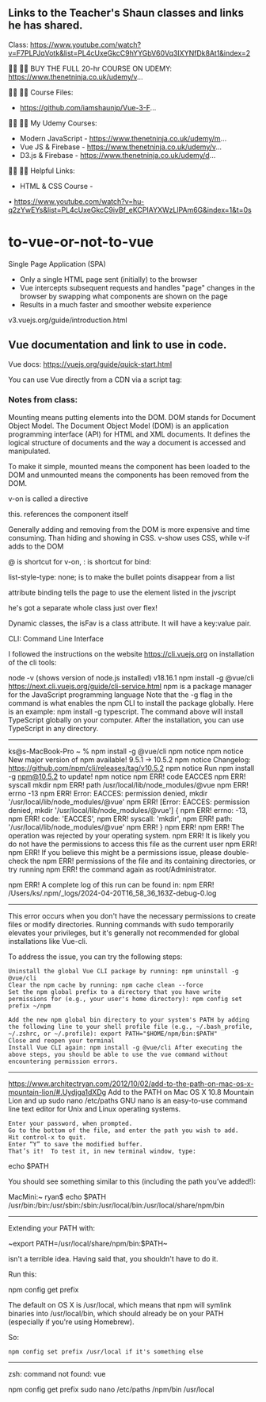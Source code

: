 ## Links to the Teacher's Shaun classes and links he has shared.
Class: https://www.youtube.com/watch?v=F7PLPJqVotk&list=PL4cUxeGkcC9hYYGbV60Vq3IXYNfDk8At1&index=2

🐱‍💻 🐱‍💻 BUY THE FULL 20-hr COURSE ON UDEMY:
https://www.thenetninja.co.uk/udemy/v...

🐱‍💻 🐱‍💻 Course Files:
+ https://github.com/iamshaunjp/Vue-3-F...

🐱‍💻 🐱‍💻 My Udemy Courses:
+ Modern JavaScript - https://www.thenetninja.co.uk/udemy/m...
+ Vue JS  & Firebase - https://www.thenetninja.co.uk/udemy/v...
+ D3.js & Firebase - https://www.thenetninja.co.uk/udemy/d...

🐱‍💻 🐱‍💻 Helpful Links:
+ HTML & CSS Course -   

 • https://www.youtube.com/watch?v=hu-q2zYwEYs&list=PL4cUxeGkcC9ivBf_eKCPIAYXWzLlPAm6G&index=1&t=0s 

# to-vue-or-not-to-vue

Single Page Application (SPA)
- Only a single HTML page sent (initially) to the browser
- Vue intercepts subsequent requests and handles "page" changes in the browser by swapping what components are shown on the page
- Results in a much faster and smoother website experience

v3.vuejs.org/guide/introduction.html

## Vue documentation and link to use in code.
Vue docs: https://vuejs.org/guide/quick-start.html

You can use Vue directly from a CDN via a script tag:
<script src="https://unpkg.com/vue@3/dist/vue.global.js"></script>
<script src="https://unpkg.com/vue@3.0.2"></script>

### Notes from class:
Mounting means putting elements into the DOM. 
DOM stands for Document Object Model. The Document Object Model (DOM) is an application programming interface (API) for HTML and XML documents. It defines the logical structure of documents and the way a document is accessed and manipulated.

To make it simple, mounted means the component has been loaded to the DOM and unmounted means the components has been removed from the DOM.

v-on is called a directive

this. references the component itself

Generally adding and removing from the DOM is more expensive and time consuming. Than hiding and showing in CSS. v-show uses CSS, while v-if adds to the DOM

@ is shortcut for v-on, : is shortcut for bind:

list-style-type: none; is to make the bullet points disappear from a list

attribute binding tells the page to use the element listed in the jvscript

he's got a separate whole class just over flex!

Dynamic classes, the isFav is a class attribute.
It will have a key:value pair.

CLI: Command Line Interface

I followed the instructions on the website https://cli.vuejs.org on installation of the cli tools:

node -v (shows version of node.js installed) v18.16.1
npm install -g @vue/cli
https://next.cli.vuejs.org/guide/cli-service.html
npm is a package manager for the JavaScript programming language 
Note that the -g flag in the command is what enables the npm CLI to install the package globally. Here is an example: npm install -g typescript. The command above will install TypeScript globally on your computer. After the installation, you can use TypeScript in any directory.
*******************************************************************************************
ks@s-MacBook-Pro ~ % npm install -g @vue/cli
npm notice 
npm notice New major version of npm available! 9.5.1 -> 10.5.2
npm notice Changelog: https://github.com/npm/cli/releases/tag/v10.5.2
npm notice Run npm install -g npm@10.5.2 to update!
npm notice 
npm ERR! code EACCES
npm ERR! syscall mkdir
npm ERR! path /usr/local/lib/node_modules/@vue
npm ERR! errno -13
npm ERR! Error: EACCES: permission denied, mkdir '/usr/local/lib/node_modules/@vue'
npm ERR!  [Error: EACCES: permission denied, mkdir '/usr/local/lib/node_modules/@vue'] {
npm ERR!   errno: -13,
npm ERR!   code: 'EACCES',
npm ERR!   syscall: 'mkdir',
npm ERR!   path: '/usr/local/lib/node_modules/@vue'
npm ERR! }
npm ERR! 
npm ERR! The operation was rejected by your operating system.
npm ERR! It is likely you do not have the permissions to access this file as the current user
npm ERR! 
npm ERR! If you believe this might be a permissions issue, please double-check the
npm ERR! permissions of the file and its containing directories, or try running
npm ERR! the command again as root/Administrator.

npm ERR! A complete log of this run can be found in:
npm ERR!     /Users/ks/.npm/_logs/2024-04-20T16_58_36_163Z-debug-0.log
*******************************************************************************************
This error occurs when you don't have the necessary permissions to create files or modify directories. Running commands with sudo temporarily elevates your privileges, but it's generally not recommended for global installations like Vue-cli.

To address the issue, you can try the following steps:

    Uninstall the global Vue CLI package by running: npm uninstall -g @vue/cli
    Clear the npm cache by running: npm cache clean --force
    Set the npm global prefix to a directory that you have write permissions for (e.g., your user's home directory): npm config set prefix ~/npm

    Add the new npm global bin directory to your system's PATH by adding the following line to your shell profile file (e.g., ~/.bash_profile, ~/.zshrc, or ~/.profile): export PATH="$HOME/npm/bin:$PATH"
    Close and reopen your terminal
    Install Vue CLI again: npm install -g @vue/cli After executing the above steps, you should be able to use the vue command without encountering permission errors.
*******************************************************************************************
https://www.architectryan.com/2012/10/02/add-to-the-path-on-mac-os-x-mountain-lion/#.Uydjga1dXDg
Add to the PATH on Mac OS X 10.8 Mountain Lion and up
sudo nano /etc/paths
GNU nano is an easy-to-use command line text editor for Unix and Linux operating systems.

    Enter your password, when prompted.
    Go to the bottom of the file, and enter the path you wish to add.
    Hit control-x to quit.
    Enter “Y” to save the modified buffer.
    That’s it!  To test it, in new terminal window, type:
echo $PATH

You should see something similar to this (including the path you’ve added!):

MacMini:~ ryan$ echo $PATH
/usr/bin:/bin:/usr/sbin:/sbin:/usr/local/bin:/usr/local/share/npm/bin
*******************************************************************************************
Extending your PATH with:

~export PATH=/usr/local/share/npm/bin:$PATH~

isn't a terrible idea. Having said that, you shouldn't have to do it.

Run this:

npm config get prefix

The default on OS X is /usr/local, which means that npm will symlink binaries into /usr/local/bin, which should already be on your PATH (especially if you're using Homebrew).

So:

    npm config set prefix /usr/local if it's something else
*******************************************************************************************
zsh: command not found: vue

npm config get prefix
sudo nano /etc/paths
/npm/bin
/usr/local
